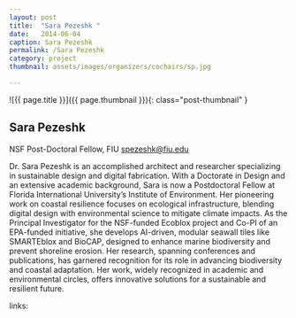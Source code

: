 ```yaml
---
layout: post
title:  "Sara Pezeshk "
date:   2014-06-04
caption: Sara Pezeshk
permalink: /Sara Pezeshk
category: project
thumbnail: assets/images/organizers/cochairs/sp.jpg

---
```

![{{ page.title }}]({{ page.thumbnail }}){: class="post-thumbnail" }

## Sara Pezeshk
NSF Post-Doctoral Fellow, FIU
spezeshk@fiu.edu  

Dr. Sara Pezeshk is an accomplished architect and researcher specializing in sustainable design and digital fabrication. With a Doctorate in Design and an extensive academic background, Sara is now a Postdoctoral Fellow at Florida International University’s Institute of Environment. Her pioneering work on coastal resilience focuses on ecological infrastructure, blending digital design with environmental science to mitigate climate impacts. As the Principal Investigator for the NSF-funded Ecoblox project and Co-PI of an EPA-funded initiative, she develops AI-driven, modular seawall tiles like SMARTEblox and BioCAP, designed to enhance marine biodiversity and prevent shoreline erosion. Her research, spanning conferences and publications, has garnered recognition for its role in advancing biodiversity and coastal adaptation. Her work, widely recognized in academic and environmental circles, offers innovative solutions for a sustainable and resilient future.

links:
